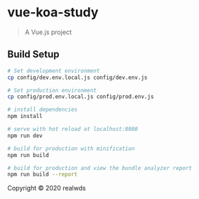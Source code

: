 # vue-koa-study

> A Vue.js project

## Build Setup

``` bash
# Set development environment
cp config/dev.env.local.js config/dev.env.js

# Set production environment
cp config/prod.env.local.js config/prod.env.js

# install dependencies
npm install

# serve with hot reload at localhost:8080
npm run dev

# build for production with minification
npm run build

# build for production and view the bundle analyzer report
npm run build --report
```

Copyright © 2020 realwds

